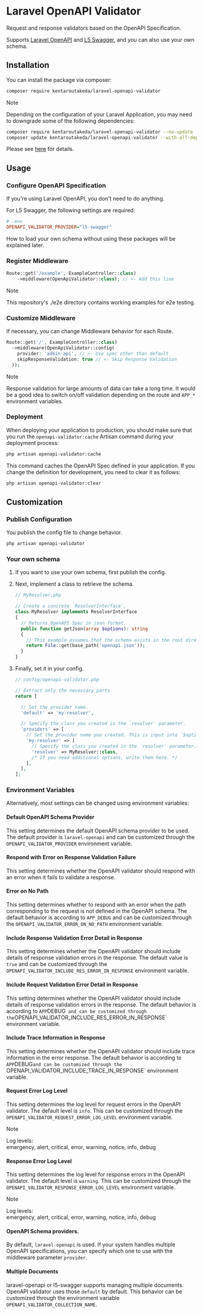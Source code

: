 # Laravel OpenAPI Validator

Request and response validators based on the OpenAPI Specification.

Supports
[Laravel OpenAPI](https://vyuldashev.github.io/laravel-openapi/)
and [L5 Swagger](https://github.com/DarkaOnLine/L5-Swagger/wiki),
and you can also use your own schema.

## Installation

You can install the package via composer:

```bash
composer require kentaroutakeda/laravel-openapi-validator
```

> [!NOTE]  
> 
> Depending on the configuration of your Laravel Application,
> you may need to downgrade some of the following dependencies:
>
> ```bash
> composer require kentaroutakeda/laravel-openapi-validator --no-update
> composer update kentaroutakeda/laravel-openapi-validator --with-all-dependencies
> ```
>
> Please see
> [here](https://github.com/thephpleague/openapi-psr7-validator/pull/213)
> for details.

## Usage

### Configure OpenAPI Specification

If you're using Laravel OpenAPI, you don't need to do anything.

For L5 Swagger, the following settings are required:

```ini
# .env
OPENAPI_VALIDATOR_PROVIDER="l5-swagger"
```

How to load your own schema without using these packages will be
explained later.

### Register Middleware

```php
Route::get('/example', ExampleController::class)
    ->middleware(OpenApiValidator::class); // <- Add this line
```

> [!NOTE]  
> This repository's ./e2e directory contains working examples
> for e2e testing.

### Customize Middleware

If necessary, you can change Middleware behavior for each Route.

```php
Route::get('/', ExampleController::class)
  ->middleware(OpenApiValidator::config(
    provider: 'admin-api', // <- Use spec other than default
    skipResponseValidation: true // <- Skip Response Validation
  ));
```

> [!NOTE]  
> Response validation for large amounts of data can take a long time.
> It would be a good idea to switch on/off validation depending on the
> route and `APP_*` environment variables.

### Deployment

When deploying your application to production, you should make sure
that you run the `openapi-validator:cache` Artisan command
during your deployment process:

```bash
php artisan openapi-validator:cache
```

This command caches the OpenAPI Spec defined in your application.
If you change the definition for development, you need to
clear it as follows:

```bash
php artisan openapi-validator:clear
```

## Customization

### Publish Configuration

You publish the config file to change behavior.

```bash
php artisan openapi-validator
```

### Your own schema

1. If you want to use your own schema, first publish the config.

2. Next, implement a class to retrieve the schema.

   ```php
   // MyResolver.php
   
   // Create a concrete `ResolverInterface`.
   class MyResolver implements ResolverInterface
   {
     // Returns OpenAPI Spec in json format.
     public function getJson(array $options): string
     {
       // This example assumes that the schema exists in the root directory.
       return File::get(base_path('openapi.json'));
     }
   }
   ```

3. Finally, set it in your config.

   ```php
   // config/openapi-validator.php
   
   // Extract only the necessary parts
   return [
   
     // Set the provider name.
     'default' => 'my-resolver',
   
     // Specify the class you created in the `resolver` parameter.
     'providers' => [
       // Set the provider name you created. This is input into `$option`
       'my-resolver' => [
         // Specify the class you created in the `resolver` parameter.
         'resolver' => MyResolver::class,
         /* If you need additional options, write them here. */
       ],
     ],
   ];
   ```

### Environment Variables

Alternatively, most settings can be changed using environment variables:

#### Default OpenAPI Schema Provider

This setting determines the default OpenAPI schema provider to be used. 
The default provider is `laravel-openapi` and can be customized through 
the `OPENAPI_VALIDATOR_PROVIDER` environment variable.

#### Respond with Error on Response Validation Failure

This setting determines whether the OpenAPI validator should respond with 
an error when it fails to validate a response.

#### Error on No Path

This setting determines whether to respond with an error when the path 
corresponding to the request is not defined in the OpenAPI schema. 
The default behavior is according to `APP_DEBUG` and can be customized 
through the `OPENAPI_VALIDATOR_ERROR_ON_NO_PATH` environment variable.

#### Include Response Validation Error Detail in Response

This setting determines whether the OpenAPI validator should include 
details of response validation errors in the response. The default value 
is `true` and can be customized through the
`OPENAPI_VALIDATOR_INCLUDE_RES_ERROR_IN_RESPONSE` environment variable.

#### Include Request Validation Error Detail in Response

This setting determines whether the OpenAPI validator should include 
details of response validation errors in the response. The default 
behavior is according to `APP`DEBUG`  and can be customized through the
`OPENAPI_VALIDATOR_INCLUDE_RES_ERROR_IN_RESPONSE` environment variable.

#### Include Trace Information in Response

This setting determines whether the OpenAPI validator should include 
trace information in the error response. The default behavior is
according to `APP`DEBUG` and can be customized through the 
`OPENAPI_VALIDATOR_INCLUDE_TRACE_IN_RESPONSE` environment variable.

#### Request Error Log Level

This setting determines the log level for request errors in the OpenAPI
validator. The default level is `info`. This can be customized through
the `OPENAPI_VALIDATOR_REQUEST_ERROR_LOG_LEVEL` environment variable.

> [!NOTE]  
> Log levels:  
> emergency, alert, critical, error, warning, notice, info, debug  

#### Response Error Log Level

This setting determines the log level for response errors in the OpenAPI
validator. The default level is `warning`. This can be customized through
the `OPENAPI_VALIDATOR_RESPONSE_ERROR_LOG_LEVEL` environment variable.

> [!NOTE]  
> Log levels:  
> emergency, alert, critical, error, warning, notice, info, debug  

#### OpenAPI Schema providers.

By default, `laravel-openapi` is used. If your system handles multiple
OpenAPI specifications, you can specify which one to use with the
middleware parameter `provider`.

#### Multiple Documents

laravel-openapi or l5-swagger supports managing multiple documents.
OpenAPI validator uses those `default` by default. This behavior can be
customized through the environment variable
`OPENAPI_VALIDATOR_COLLECTION_NAME`.
